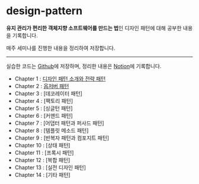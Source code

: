 # design-pattern
**유지 관리가 편리한 객체지향 소프트웨어를 만드는 법**인 디자인 패턴에 대해 공부한 내용을 기록합니다.

매주 세미나를 진행한 내용을 정리하여 저장합니다.

-----
실습한 코드는 [Github](https://github.com/Jinwon-Dev/design-pattern)에 저장하며, 정리한 내용은 [Notion](https://jinwonyoon.notion.site/Design-Pattern-bd469dbcc185447f9db33fd509b7905b)에 기록합니다.

- Chapter 1 : [디자인 패턴 소개와 전략 패턴](https://jinwonyoon.notion.site/Chapter-1-765813a4faf4405c9c1263a28719b3d3)
- Chapter 2 : [옵저버 패턴](https://jinwonyoon.notion.site/Chapter-2-0971fe7b16064c04bdc5f0aae5560ff5)
- Chapter 3 : [데코레이터 패턴]
- Chapter 4 : [팩토리 패턴]
- Chapter 5 : [싱글턴 패턴]
- Chapter 6 : [커맨드 패턴]
- Chapter 7 : [어댑터 패턴과 퍼사드 패턴]
- Chapter 8 : [템플릿 메소드 패턴]
- Chapter 9 : [반복자 패턴과 컴포지트 패턴]
- Chapter 10 : [상태 패턴]
- Chapter 11 : [프록시 패턴]
- Chapter 12 : [복합 패턴]
- Chapter 13 : [실전 디자인 패턴]
- Chapter 14 : [기타 패턴] 
